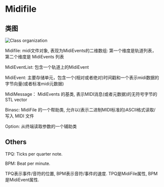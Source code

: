 Midifile
=======================================

类图
----
![Class organization](https://user-images.githubusercontent.com/3487289/39109564-493bca94-4682-11e8-87c4-991a931ca41b.png)

Midifile: midi文件对象, 表现为MidiEvents的二维数组: 第一个维度是轨道列表，第二个维度是 MidiEvents 列表

MidiEventList: 包含一个轨道上的MidiEvent

MidiEvent: 主要存储单元，包含一个(相对或者绝对)时间戳和一个表示midi数据的字节向量(或者标准midi元数据)

MidiMessage： MidiEvents 的基类, 表示MIDI消息(或者元数据)的无符号字节的 STL vector

Binasc: MidiFile 的一个帮助类, 允许以(表示二进制MIDI标准的)ASCII格式读取/写入 MIDI 文件

Option: 从终端读取参数的一个辅助类

Others
------

TPQ: Ticks per quarter note.

BPM: Beat per minute.

TPQ表示事件/音符的位置, BPM表示音符/事件的速度. TPQ是MidiFile属性, BPM是MidiEvent属性.
